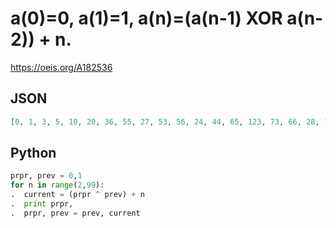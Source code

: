 # a\(0\)\=0, a\(1\)\=1, a\(n\)\=\(a\(n\-1\) XOR a\(n\-2\)\) \+ n\.
https://oeis.org/A182536
## JSON
```JSON
[0, 1, 3, 5, 10, 20, 36, 55, 27, 53, 56, 24, 44, 65, 123, 73, 66, 28, 112, 127, 35, 113, 104, 48, 112, 89, 67, 53, 146, 196, 116, 207, 219, 53, 272, 328, 124, 345, 331, 57, 410, 460, 128, 375, 547, 897, 464, 640, 896, 305, 739, 1029, 1818, 852, 1156, 2055, 3259, 1269, 2184, 3256, 1132, 2321, 3515, 1257, 2450, 3516, 1136, 2575]
```
## Python
```Python
prpr, prev = 0,1
for n in range(2,99):
.  current = (prpr ^ prev) + n
.  print prpr,
.  prpr, prev = prev, current
```

